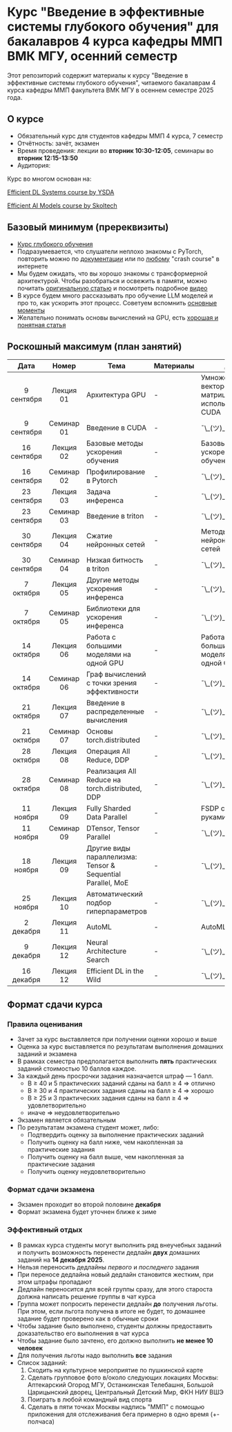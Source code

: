 # Курс "Введение в эффективные системы глубокого обучения" для бакалавров 4 курса кафедры ММП ВМК МГУ, осенний семестр

Этот репозиторий содержит материалы к курсу "Введение в эффективные системы глубокого обучения", читаемого бакалаврам 4 курса кафедры ММП факультета ВМК МГУ в осеннем семестре 2025 года.

## О курсе

* Обязательный курс для студентов кафедры ММП 4 курса, 7 семестр
* Отчётность: зачёт, экзамен
* Время проведения: лекции во **вторник 10:30-12:05**, семинары во **вторник 12:15-13:50**
* Аудитория: 

Курс во многом основан на:

[Efficient DL Systems course by YSDA](https://github.com/mryab/efficient-dl-systems)

[Efficient AI Models course by Skoltech](https://github.com/On-Point-RND/Efficient-AI-Models)

## Базовый минимум (пререквизиты)

* [Курс глубокого обучения](https://github.com/mmp-practicum-team/mmp_dl_spring_2025)
*  Подразумевается, что слушатели неплохо знакомы с PyTorch, повторить можно по [документации](https://docs.pytorch.org/tutorials/beginner/pytorch_with_examples.html) или по [любому](https://www.youtube.com/watch?v=LyJtbe__2i0) "crash course" в интернете
* Мы будем ожидать, что вы хорошо знакомы с трансформерной архитектурой. Чтобы разобраться и освежить в памяти, можно почитать [оригинальную статью](https://arxiv.org/pdf/1706.03762) и посмотреть подробное [видео](https://youtu.be/kCc8FmEb1nY?si=u56699N1jEyEA6TQ)
* В курсе будем много рассказывать про обучение LLM моделей и про то, как ускорить этот процесс. Советуем вспомнить [основные моменты](https://www.youtube.com/watch?v=l8pRSuU81PU&)
* Желательно понимать основы вычислений на GPU, есть [хорошая и понятная статья](https://horace.io/brrr_intro.html)


## Роскошный максимум (план занятий)

| Дата | Номер | Тема | Материалы | ДЗ |
| :---: | :---: | --- | --- | --- |
| 9 сентября | Лекция  01 | Архитектура GPU | - | Умножение векторов и матриц с использованием CUDA |
| 9 сентября | Семинар 01 | Bведение в CUDA | - | ¯\\\_(ツ)\_/¯ |
| 16 сентября | Лекция  02 | Базовые методы ускорения обучения | - | Базовые методы ускорения обучения |
| 16 сентября | Семинар 02 | Профилирование в Pytorch | - | ¯\\\_(ツ)\_/¯ |
| 23 сентября | Лекция  03 | Задача инференса | - | ¯\\\_(ツ)\_/¯ |
| 23 сентября | Семинар  03 | Введение в triton | - | ¯\\\_(ツ)\_/¯ |
| 30 сентября | Лекция  04 | Сжатие нейронных сетей | - | Методы сжатия нейронных сетей |
| 30 сентября | Семинар  04 | Низкая битность в triton | - | ¯\\\_(ツ)\_/¯  |
| 7 октября | Лекция  05 | Другие методы ускорения инференса | - | ¯\\\_(ツ)\_/¯  |
| 7 октября | Семинар  05 | Библиотеки для ускорения инференса | - | ¯\\\_(ツ)\_/¯  |
| 14 октября | Лекция  06 | Работа с большими моделями на одной GPU | - | Работа с большими моделями на одной GPU |
| 14 октября | Семинар  06 | Граф вычислений с точки зрения эффективности | - | ¯\\\_(ツ)\_/¯  |
| 21 октября | Лекция  07 | Введение в распределенные вычисления | - | ¯\\\_(ツ)\_/¯  |
| 21 октября | Семинар  07 | Основы torch.distributed | - | ¯\\\_(ツ)\_/¯  |
| 28 октября | Лекция  08 | Операция All Reduce, DDP | - | ¯\\\_(ツ)\_/¯  |
| 28 октября | Семинар  08 | Реализация All Reduce на torch.distributed, DDP | - | ¯\\\_(ツ)\_/¯  |
| 11 ноября | Лекция  09 | Fully Sharded Data Parallel | - | FSDP своими руками  |
| 11 ноября | Семинар  09 | DTensor, Tensor Parallel | - | ¯\\\_(ツ)\_/¯  |
| 18 ноября | Лекция  09 | Другие виды параллелизма: Tensor & Sequential Parallel, MoE | - | ¯\\\_(ツ)\_/¯  |
| 25 ноября | Лекция  10 | Автоматический подбор гиперпараметров | - | ¯\\\_(ツ)\_/¯  |
| 2 декабря | Лекция  11 | AutoML | - |AutoML  |
| 9 декабря | Лекция  12 | Neural Architecture Search | - | ¯\\\_(ツ)\_/¯  |
| 16 декабря | Лекция  12 | Efficient DL in the Wild | - | ¯\\\_(ツ)\_/¯  |

## Формат сдачи курса

### Правила оценивания

* Зачет за курс выставляется при получении оценки хорошо и выше
* Оценка за курс выставляется по результатам выполнения домашних заданий и экзамена
* В рамках семестра предполагается выполнить **пять** практических заданий стоимостью 10 баллов каждое.
* За каждый день просрочки задания назначается штраф — 1 балл.
  * B ≥ 40 и 5 практических заданий сданы на балл ≥ 4 ⇒ отлично
  * B ≥ 30 и 4 практических задания сданы на балл ≥ 4 ⇒ хорошо
  * B ≥ 25 и 3 практических задания сданы на балл ≥ 4 ⇒ удовлетворительно
  * иначе ⇒ неудовлетворительно
* Экзамен является обязательным
* По результатам экзамена студент может, либо:
  * Подтвердить оценку за выполнение практических заданий
  * Получить оценку на балл ниже, чем накопленная за практические задания
  * Получить оценку на балл выше, чем накопленная за практические задания
  * Получить оценку неудовлетворительно

### Формат сдачи экзамена
* Экзамен проходит во второй половине **декабря**
* Формат экзамена будет уточнен ближе к зиме

### Эффективный отдых

* В рамках курса студенты могут выполнить ряд внеучебных заданий и получить возможность перенести дедлайн **двух** домашних заданий на **14 декабря 2025**. 
* Нельзя переносить дедлайны *первого* и *последнего* задания
* При переносе дедлайна новый дедлайн становится жестким, при этом штрафы пропадают
* Дедлайн переносится для всей группы сразу, для этого староста должна написать решение группы в чат курса
* Группа может попросить перенести дедлайн **до** получения льготы. При этом, если льгота получена в итоге не будет, то домашнее задание будет проверено как в обычные сроки
* Чтобы задание было выполнено, студенты должны предоставить доказательство его выполнения в чат курса
* Чтобы задание было зачтено, его должно выполнить **не менее 10 человек**
* Для получения льготы надо выполнить **все** задания
* Список заданий:
    1) Сходить на культурное мероприятие по пушкинской карте
    2) Сделать групповое фото в/около следующих локациях Москвы: Аптекарский Огород МГУ, Останкинская Телебашня, Большой Царицынский дворец, Центральный Детский Мир, ФКН НИУ ВШЭ
    3) Поиграть в любой командный вид спорта 
    4) Сделать в пяти точках Москвы надпись "ММП" с помощью приложения для отслеживания бега примерно в одно время (+- полчаса)


